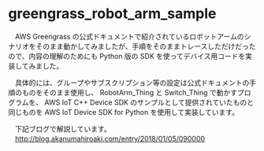 # greengrass_robot_arm_sample

　AWS Greengrass の公式ドキュメントで紹介されているロボットアームのシナリオをそのまま動かしてみましたが、手順をそのままトレースしただけだったので、内容の理解のためにも Python 版の SDK を使ってデバイス用コードを実装してみました。

　具体的には、グループやサブスクリプション等の設定は公式ドキュメントの手順のものをそのまま使用し、 RobotArm_Thing と Switch_Thing で動かすプログラムを、 AWS IoT C++ Device SDK のサンプルとして提供されていたものと同じものを AWS IoT Device SDK for Python を使用して実装しています。

　下記ブログで解説しています。  
　http://blog.akanumahiroaki.com/entry/2018/01/05/090000
